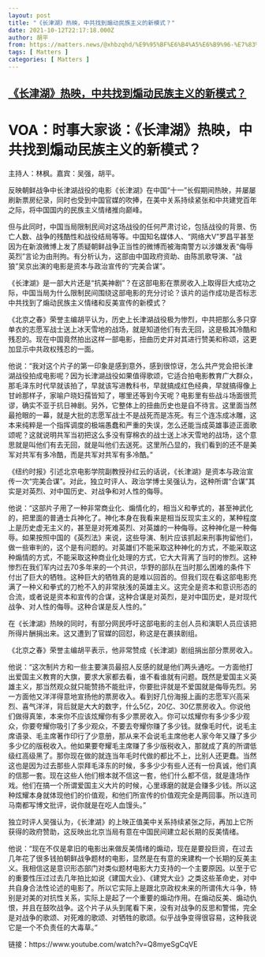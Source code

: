 ```yaml
---
layout: post
title: "《长津湖》热映，中共找到煽动民族主义的新模式？"
date: 2021-10-12T22:17:18.000Z
author: 胡平
from: https://matters.news/@xhbzqhd/%E9%95%BF%E6%B4%A5%E6%B9%96-%E7%83%AD%E6%98%A0-%E4%B8%AD%E5%85%B1%E6%89%BE%E5%88%B0%E7%85%BD%E5%8A%A8%E6%B0%91%E6%97%8F%E4%B8%BB%E4%B9%89%E7%9A%84%E6%96%B0%E6%A8%A1%E5%BC%8F-bafyreigolgylqayehshvyhrser4owe6daflsjo3stwsaiazszgzf6uwawu
tags: [ Matters ]
categories: [ Matters ]
---
```

<!--1634077038000-->
[《长津湖》热映，中共找到煽动民族主义的新模式？](https://matters.news/@xhbzqhd/%E9%95%BF%E6%B4%A5%E6%B9%96-%E7%83%AD%E6%98%A0-%E4%B8%AD%E5%85%B1%E6%89%BE%E5%88%B0%E7%85%BD%E5%8A%A8%E6%B0%91%E6%97%8F%E4%B8%BB%E4%B9%89%E7%9A%84%E6%96%B0%E6%A8%A1%E5%BC%8F-bafyreigolgylqayehshvyhrser4owe6daflsjo3stwsaiazszgzf6uwawu)
------

<div>
<h1>VOA：时事大家谈：《长津湖》热映，中共找到煽动民族主义的新模式？</h1><p>主持人：林枫。嘉宾：吴强，胡平。</p><p>反映朝鲜战争中长津湖战役的电影《长津湖》在中国“十一”长假期间热映，并屡屡刷新票房纪录，同时也受到中国官媒的吹捧，在美中关系持续紧张和中共建党百年之际，将中国国内的民族主义情绪推向巅峰。</p><p>但与此同时，中国当局限制民间对这场战役的任何严肃讨论，包括战役的背景、伤亡人数、战争的残酷性和战役结局等等。中国知名媒体人、“网络大V”罗昌平甚至因为在新浪微博上发了质疑朝鲜战争正当性的微博而被海南警方以涉嫌发表“侮辱英烈”言论为由刑拘。有分析认为，这部由中国政府资助、由陈凯歌导演、“战狼”吴京出演的电影是资本与政治宣传的“完美合谋”。</p><p>《长津湖》是一部大片还是“抗美神剧”？在这部电影在票房收入上取得巨大成功之际，中国当局为什么限制民间围绕这部电影的充分讨论？该片的运作成功是否标志中共找到了煽动民族主义情绪和反美宣传的新模式？</p><p>《北京之春》荣誉主编胡平认为，历史上长津湖战役极为惨烈，中共把那么多只穿单衣的志愿军战士送上冰天雪地的战场，就是知道他们有去无回，这是极其冷酷和残忍的。现在中国竟然拍出这样一部电影，扭曲历史并对其进行赞美和称颂，这更加显示中共政权残忍的一面。</p><p>他说：“我对这个片子的第一印象是感到意外，感到很惊讶，怎么共产党会把长津湖战役拍成电影呢？因为长津湖战役如果值得歌颂，它适合拍电影教育广大群众，那毛泽东时代早就该拍了，早就该写进教科书，早就搞成红色经典，早就搞得像上甘岭那样子，家喻户晓妇孺皆知了，哪里还等到今天呢？电影里有些战斗场面很荒谬，确实不亚于抗日神剧。另外，它整体上的扭曲历史也是自不待言。这里面当然最抢眼的一幕，就是大批的志愿军战士不是战死而是冻死。有三个连冻成冰雕，这本来纯粹是一个指挥调度的极端愚蠢和严重的失误，怎么还能当成英雄事迹正面歌颂呢？这就说明共军当初把这么多没有穿棉衣的战士送上冰天雪地的战场，这个意思就是叫他们有去无回，就是叫他们去送死。这里所凸显的，我们看到的还不是美军对共军有多冷酷，而是共军对共军有多冷酷。”</p><p>《纽约时报》引述北京电影学院副教授孙红云的话说，《长津湖》是资本与政治宣传一次“完美合谋”。对此，独立时评人、政治学博士吴强认为，这种所谓“合谋”其实是对英烈、对中国历史、对战争和对人性的侮辱。</p><p>他说：“这部片子用了一种非常商业化、煽情化的，相当义和拳式的，甚至神武化的，把里面的普通士兵神化了。神化本身在我看来是相当反现实主义的，某种程度上是历史虚无主义的，甚至是对死难英烈、对英雄的一种侮辱。这种神化是一种侮辱。如果按照中国的《英烈法》来说，这些导演、制片应该抓起来刑事拘留他们，做一些审判的，这个是有问题的。对英雄们不能采取这种神化的方式，不能采取这种煽情的方式，不能采取这种商业化处理的方式，它大大背离了当时的惨烈。这种惨烈在我们军内过去70多年来的一个共识，华野的部队在当时那么困难的条件下付出了巨大的牺牲。这种巨大的牺牲真的是难以回首的。但我们现在看这部电影充满了一种义和拳式的刀枪不入的非常肤浅的英雄主义。这完全是资本和意识形态的合流，或者说是资本和宣传的合谋，这种合谋是对英烈，是对中国历史，是对现代战争、对人性的侮辱。这种合谋是反人性的。”</p><p>在《长津湖》热映的同时，有部分网民呼吁这部电影的主创人员和演职人员应该把所得片酬捐出来。这又遭到了官媒的回怼，称这是在裹挟剧组。</p><p>《北京之春》荣誉主编胡平表示，他非常赞成《长津湖》剧组捐出部分票房收入。</p><p>他说：“这次制片方和一些主要演员最招人反感的就是他们两头通吃。一方面他打出爱国主义教育的大旗，要求大家都去看，谁不看谁就有问题。既然是爱国主义英雄主义，那当然观众就只能赞扬不能批评，你要批评就是不爱国就是侮辱先烈。另一方面他又洋洋得意地宣扬他的票房收入。看到好几份海报上画的志愿军兴高采烈、喜气洋洋，背后就是大大的数字，什么5亿，20亿、30亿票房收入。你说他们做得真笨，本来你不应该炫耀你有多少票房收入。你可以炫耀你有多少多少观众，你要夸耀你吸引了多少观众，不要去夸耀你赚了多少钱。就像毛时代，说毛主席语录、毛主席著作印行了少意册，那从来不会说毛主席他老人家今年又赚了多少多少亿的版税收入。他如果要夸耀毛主席赚了多少版税收入，那就成了真的所谓低级红高级黑了。那你现在做的就连当年毛时代做的都比不上，比别人还更蠢。当然这也是因为过去那些人崇拜毛泽东的时候，多多少少有些人还有一份真诚，他们真的信那一套。现在这些人他们根本就不信这一套，他们什么都不信，就是逢场作戏。他们在搞一个所谓爱国主义大片的时候，心里琢磨的就是会赚多少钱。所以这种炫耀本身就体现他们的价值观，和他们所宣传的价值观完全是两回事。所以连司马南都写博文批评，说你就是在吃人血馒头。”</p><p>独立时评人吴强认为，《长津湖》的上映正值美中关系持续紧张之际，再加上它所获得的政府赞助，这反映出北京当局有意在中国民间建立起长期的反美情绪。</p><p>他说：“现在不仅是拿旧的电影出来做反美情绪的煽动，现在是要投巨资，在过去几年花了很多钱拍朝鲜战争题材的电影，显然是在有意的来建构一个长期的反美主义。我相信这是意识形态部门对类似题材电影大力支持的一个主要原因。以至于它的重要性压过过去几年拍比如说《建国大业》、《建党大业》之类这些革命史，对中共自身合法性论述的电影了。所以它实际上是跟北京政权未来的所谓伟大斗争，特别是对美的对抗性关系，实际上是起了一个重要的煽动作用。在煽动反美、煽动仇恨，并且在鼓吹战争。这个片子从头到尾看下来，没有对战争的反思和警惕，完全是对战争的歌颂、对死难的歌颂、对牺牲的歌颂。似乎战争变得很容易，这种我说它是一个不负责任的大毒草。”</p><p>链接：https://www.youtube.com/watch?v=Q8myeSgCqVE</p>
</div>
